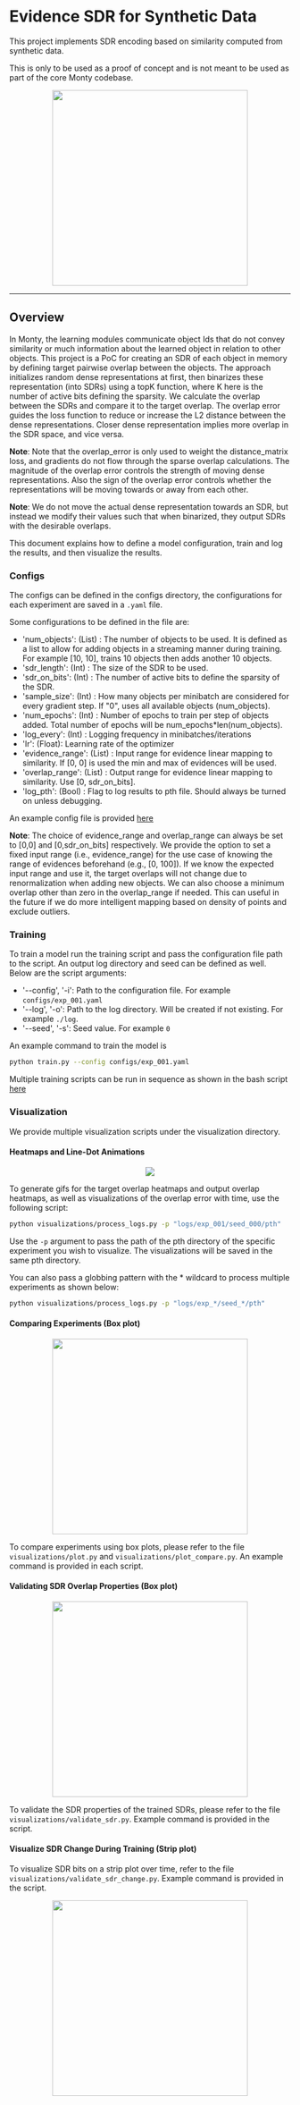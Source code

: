 # Evidence SDR for Synthetic Data
This project implements SDR encoding based on similarity computed from synthetic data.

This is only to be used as a proof of concept and is not meant to be used as part of the core Monty codebase.



<div align="center">
  <img src="./assets/overview.png" width="350">
</div>

---

## Overview

In Monty, the learning modules communicate object Ids that do not convey similarity or much information about the learned object in relation to other objects.
This project is a PoC for creating an SDR of each object in memory by defining target pairwise overlap between the objects.
The approach initializes random dense representations at first, then binarizes these representation (into SDRs) using a topK function, where K here is the number of active bits defining the sparsity.
We calculate the overlap between the SDRs and compare it to the target overlap. The overlap error guides the loss function to reduce or increase the L2 distance between the dense representations.
Closer dense representation implies more overlap in the SDR space, and vice versa.

**Note**: Note that the overlap_error is only used to weight the distance_matrix loss, and gradients do not flow through the sparse overlap calculations. 
The magnitude of the overlap error controls the strength of moving dense representations. 
Also the sign of the overlap error controls whether the representations will be moving towards or away from each other.

**Note**: We do not move the actual dense representation towards an SDR, but instead we modify their values such that when binarized, they output SDRs with the desirable overlaps.

This document explains how to define a model configuration, train and log the results, and then visualize the results.

### Configs

The configs can be defined in the configs directory, the configurations for each experiment are saved in a `.yaml` file.

Some configurations to be defined in the file are:

- 'num_objects': (List) : The number of objects to be used. It is defined as a list to allow for adding objects in a streaming manner during training. For example [10, 10], trains 10 objects then adds another 10 objects.
- 'sdr_length': (Int) : The size of the SDR to be used.
- 'sdr_on_bits': (Int) : The number of active bits to define the sparsity of the SDR.
- 'sample_size': (Int) : How many objects per minibatch are considered for every gradient step. If "0", uses all available objects (num_objects).
- 'num_epochs': (Int) : Number of epochs to train per step of objects added. Total number of epochs will be num_epochs\*len(num_objects).
- 'log_every': (Int) : Logging frequency in minibatches/iterations
- 'lr': (Float): Learning rate of the optimizer
- 'evidence_range': (List) : Input range for evidence linear mapping to similarity. If [0, 0] is used the min and max of evidences will be used.
- 'overlap_range': (List) : Output range for evidence linear mapping to similarity. Use [0, sdr_on_bits].
- 'log_pth': (Bool) : Flag to log results to pth file. Should always be turned on unless debugging.

An example config file is provided [here](./configs/exp_001.yaml)

**Note**: The choice of evidence_range and overlap_range can always be set to [0,0] and [0,sdr_on_bits] respectively.
We provide the option to set a fixed input range (i.e., evidence_range) for the use case of knowing the range of evidences beforehand (e.g., [0, 100]).
If we know the expected input range and use it, the target overlaps will not change due to renormalization when adding new objects.
We can also choose a minimum overlap other than zero in the overlap_range if needed. 
This can useful in the future if we do more intelligent mapping based on density of points and exclude outliers.

### Training

To train a model run the training script and pass the configuration file path to the script. An output log directory and seed can be defined as well.
Below are the script arguments:

- '--config', '-i': Path to the configuration file. For example `configs/exp_001.yaml`
- '--log', '-o': Path to the log directory. Will be created if not existing. For example `./log`.
- '--seed', '-s': Seed value. For example `0`

An example command to train the model is

```bash
python train.py --config configs/exp_001.yaml
```

Multiple training scripts can be run in sequence as shown in the bash script [here](./run.sh)

### Visualization

We provide multiple visualization scripts under the visualization directory.

#### Heatmaps and Line-Dot Animations

<div align="center">
  <img src="./assets/animations.png">
</div>




To generate gifs for the target overlap heatmaps and output overlap heatmaps, as well as visualizations of the overlap error with time, use the following script:

```bash
python visualizations/process_logs.py -p "logs/exp_001/seed_000/pth"
```

Use the `-p` argument to pass the path of the pth directory of the specific experiment you wish to visualize. The visualizations will be saved in the same pth directory.

You can also pass a globbing pattern with the * wildcard to process multiple experiments as shown below:

```bash
python visualizations/process_logs.py -p "logs/exp_*/seed_*/pth"
```

#### Comparing Experiments (Box plot)

<div align="center">
  <img src="./assets/box_plot.png" width="350">
</div>


To compare experiments using box plots, please refer to the file `visualizations/plot.py` and `visualizations/plot_compare.py`. An example command is provided in each script.

#### Validating SDR Overlap Properties (Box plot)

<div align="center">
  <img src="./assets/validate_sdr.png" width="350">
</div>


To validate the SDR properties of the trained SDRs, please refer to the file `visualizations/validate_sdr.py`. Example command is provided in the script.

#### Visualize SDR Change During Training (Strip plot)

To visualize SDR bits on a strip plot over time, refer to the file `visualizations/validate_sdr_change.py`. Example command is provided in the script.

<div align="center">
  <img src="./assets/sdr_change.png" width="350">
</div>
